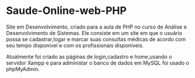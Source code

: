 # Saude-Online-web-PHP

Site em Desenvolvimento, criado para a aula de PHP no curso de Análise e Desenvolvimento de Sistemas. Ele consiste em um site em que o usuário possa se cadastrar,logar e marcar suas consultas médicas de acordo com seu tempo disponível e com os profissionais disponíveis.

Atualmente foi criado as páginas de login,cadastro e home,usando o servidor Xampp e para administar o banco de dados em MySQL foi usado o phpMyAdmin.

